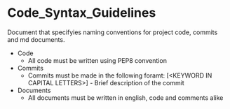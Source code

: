 # Code_Syntax_Guidelines
Document that specifyies naming conventions for project code, commits and md documents.

- Code
    - All code must be written using PEP8 convention
- Commits
    - Commits must be made in the following foramt: [\<KEYWORD IN CAPITAL LETTERS>] - Brief description of the commit
- Documents
    - All documents must be written in english, code and comments alike
  
